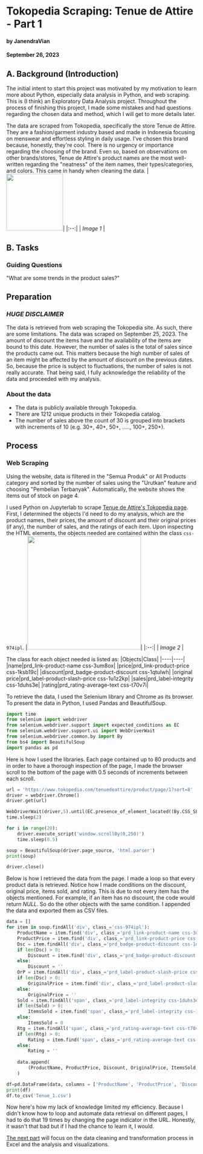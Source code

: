 # Tokopedia Scraping: Tenue de Attire - Part 1
#### by JanendraVian
#### September 26, 2023

## A. Background (Introduction)
The initial intent to start this project was motivated by my motivation to learn more about Python, especially data analysis in Python, and web scraping. This is (I think) an Exploratory Data Analysis project. Throughout the process of finishing this project, I made some mistakes and had questions regarding the chosen data and method, which I will get to more details later.

The data are scraped from Tokopedia, specifically the store Tenue de Attire. They are a fashion/garment industry based and made in Indonesia focusing on menswear and effortless styling in daily usage. I've chosen this brand because, honestly, they're cool. There is no urgency or importance regarding the choosing  of the brand. Even so, based on observations on other brands/stores, Tenue de Attire's product names are the most well-written regarding the "neatness" of the item names, their types/categories, and colors. This came in handy when cleaning the data.
|<img src="https://github.com/JanendraVian/Tokopedia-Store-Scraping/assets/141770727/d0ab0b60-1dc0-4840-b56e-c290fcb7446e" height="150">|
|:--:| 
| *Image 1* |

## B. Tasks
### Guiding Questions
"What are some trends in the product sales?"

## Preparation
### *HUGE DISCLAIMER* 
The data is retrieved from web scraping the Tokopedia site. As such, there are some limitations. The data was scraped on September 25, 2023. The amount of discount the items have and the availability of the items are bound to this date. However, the number of sales is the total of sales since the products came out. This matters because the high number of sales of an item might be affected by the amount of discount on the previous dates. So, because the price is subject to fluctuations, the number of sales is not really accurate. That being said, I fully acknowledge the reliability of the data and proceeded with my analysis.
### About the data
- The data is publicly available through Tokopedia.
- There are 1212 unique products in their Tokopedia catalog.
- The number of sales above the count of 30 is grouped into brackets with increments of 10 (e.g. 30+, 40+, 50+, ....., 100+, 250+).

## Process
### Web Scraping 
Using the website, data is filtered in the "Semua Produk" or All Products category and sorted by the number of sales using the "Urutkan" feature and choosing "Pembelian Terbanyak". Automatically, the website shows the items out of stock on page 4.

I used Python on Jupyterlab to scrape [Tenue de Attire's Tokopedia page](https://www.tokopedia.com/tenuedeattire/product/page/1?sort=8). First, I determined the objects I'd need to do my analysis, which are the product names, their prices, the amount of discount and their original prices (if any), the number of sales, and the ratings of each item. Upon inspecting the HTML elements, the objects needed are contained within the class ```css-974ipl```. 
|<img src="https://github.com/JanendraVian/Tokopedia-Store-Scraping/assets/141770727/bfe28e65-cff2-4dc4-9de8-62ded963db25" height="300">|
|:--:| 
| *Image 2* |

The class for each object needed is listed as:
|Objects|Class|
|----|----|
|name|prd_link-product-name css-3um8ox|
|price|prd_link-product-price css-1ksb19c|
|discount|prd_badge-product-discount css-1qtulwh|
|original price|prd_label-product-slash-price css-1u1z2kp|
|sales|prd_label-integrity css-1duhs3e|
|rating|prd_rating-average-text css-t70v7i|

To retrieve the data, I used the Selenium library and Chrome as its browser. To present the data in Python, I used Pandas and BeautifulSoup.

```python
import time
from selenium import webdriver
from selenium.webdriver.support import expected_conditions as EC
from selenium.webdriver.support.ui import WebDriverWait
from selenium.webdriver.common.by import By
from bs4 import BeautifulSoup
import pandas as pd
```

Here is how I used the libraries. Each page contained up to 80 products and in order to have a thorough inspection of the page, I made the browser scroll to the bottom of the page with 0.5 seconds of increments between each scroll.
```python
url = 'https://www.tokopedia.com/tenuedeattire/product/page/1?sort=8'
driver = webdriver.Chrome()
driver.get(url)

WebDriverWait(driver,5).until(EC.presence_of_element_located((By.CSS_SELECTOR, '#zeus-root')))
time.sleep(2)

for i in range(20):
    driver.execute_script('window.scrollBy(0,250)')
    time.sleep(0.5)

soup = BeautifulSoup(driver.page_source, 'html.parser')
print(soup)

driver.close()
```
Below is how I retrieved the data from the page. I made a loop so that every product data is retrieved. Notice how I made conditions on the discount, original price, items sold, and rating. This is due to not every item has the objects mentioned. For example, if an item has no discount, the code would return *NULL*. So do the other objects with the same condition. I appended the data and exported them as CSV files.
```python
data = []
for item in soup.findAll('div', class_='css-974ipl'):
    ProductName = item.find('div', class_='prd_link-product-name css-3um8ox').text
    ProductPrice = item.find('div', class_='prd_link-product-price css-1ksb19c').text
    Dsc = item.findAll('div', class_='prd_badge-product-discount css-1qtulwh')
    if len(Dsc) > 0:
        Discount = item.find('div', class_='prd_badge-product-discount css-1qtulwh').text
    else:
        Discount = ''
    OrP = item.findAll('div', class_='prd_label-product-slash-price css-1u1z2kp')
    if len(Dsc) > 0:
        OriginalPrice = item.find('div', class_='prd_label-product-slash-price css-1u1z2kp').text
    else:
        OriginalPrice = ''
    Sold = item.findAll('span', class_='prd_label-integrity css-1duhs3e')
    if len(Sold) > 0:
        ItemsSold = item.find('span', class_='prd_label-integrity css-1duhs3e').text
    else:
        ItemsSold = 0        
    Rtg = item.findAll('span', class_='prd_rating-average-text css-t70v7i')
    if len(Rtg) > 0:
        Rating = item.find('span', class_='prd_rating-average-text css-t70v7i').text
    else:
        Rating = ''
    
    data.append(
        (ProductName, ProductPrice, Discount, OriginalPrice, ItemsSold, Rating)
    )

df=pd.DataFrame(data, columns = ['ProductName', 'ProductPrice', 'Discount', 'OriginalPrice', 'ItemsSold', 'Rating'])
print(df)
df.to_csv('Tenue_1.csv')
```

Now here's how my lack of knowledge limited my efficiency. Because I didn't know how to loop and automate data retrieval on different pages, I had to do that 19 times by changing the page indicator in the URL. Honestly, it wasn't that bad but if I had the chance to learn it, I would.

[The next part](https://github.com/JanendraVian/Tokopedia-Store-Scraping/blob/main/README_Part%202.md#tokopedia-scraping-tenue-de-attire---part-2) will focus on the data cleaning and transformation process in Excel and the analysis and visualizations.

